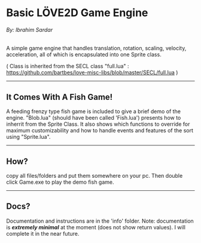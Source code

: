 # Basic LÖVE2D Game Engine
###### By: *Ibrahim Sardar*

A simple game engine that handles translation, rotation, scaling, velocity, acceleration, all of which is encapsulated into one Sprite class.

( Class is inherited from the SECL class "full.lua" : https://github.com/bartbes/love-misc-libs/blob/master/SECL/full.lua )

---

## It Comes With A Fish Game!

A feeding frenzy type fish game is included to give a brief demo of the engine. "Blob.lua" (should have been called 'Fish.lua') presents how to inherrit from the Sprite Class. It also shows which functions to override for maximum customizability and how to handle events and features of the sort using "Sprite.lua".

---

## How?

copy all files/folders and put them somewhere on your pc. Then double click Game.exe to play the demo fish game.

---

## Docs?

Documentation and instructions are in the 'info' folder. Note: documentation is ***extremely minimal*** at the moment (does not show return values). I will complete it in the near future.
